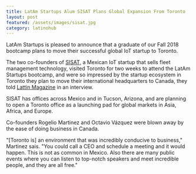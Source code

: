 ```yaml
---
title: LatAm Startups Alum SISAT Plans Global Expansion From Toronto
layout: post
featured: /assets/images/sisat.jpg
category: latinohub
---
```

<p>
LatAm Startups is pleased to announce that a graduate of our Fall 2018 bootcamp plans to move their successful global IoT startup to Toronto.
</p>

<p>
The two co-founders of <a href="http://www.sisat.com.mx/">SISAT</a>, a Mexican IoT startup that sells fleet management technology, visited Toronto for two weeks to attend the LatAm Startups bootcamp, and were so impressed by the startup ecosystem in Toronto they plan to move their international headquarters to Canada, they told <a href="http://lattin.ca/2018/10/12/sisat-integrated-technological-innovation-from-mexico-to-canada/">Lattin Magazine</a> in an interview.
</p>

<!--more-->

<p>
SISAT has offices across Mexico and in Tucson, Arizona, and are planning to open a Toronto office as a launching pad for global markets in Asia, Africa, and Europe.
</p>

<p>
Co-founders Rogelio Martinez and Octavio V&aacute;zquez were blown away by the ease of doing business in Canada.
</p>

<p>
"[Toronto is] an environment that was incredibly conducive to business," Martinez sais. "You could call a CEO and schedule a meeting and it would happen. This is not as common in Mexico. Also there are many public events where you can listen to top-notch speakers and meet incredible people, and they are all free."
</p>
